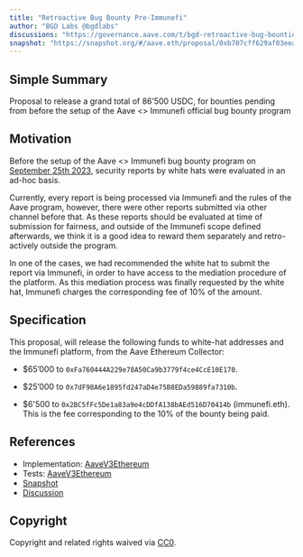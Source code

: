 ```yaml
---
title: "Retroactive Bug Bounty Pre-Immunefi"
author: "BGD Labs @bgdlabs"
discussions: "https://governance.aave.com/t/bgd-retroactive-bug-bounties-proposal-pre-immunefi/15989"
snapshot: "https://snapshot.org/#/aave.eth/proposal/0xb707cff629af03eeaa44bbbb7e38def2907a53791eb16d472dac1d45fb5ec26b"
---
```


## Simple Summary

Proposal to release a grand total of 86’500 USDC, for bounties pending from before the setup of the Aave <> Immunefi official bug bounty program

## Motivation

Before the setup of the Aave <> Immunefi bug bounty program on [September 25th 2023](https://governance-v2.aave.com/governance/proposal/325/), security reports by white hats were evaluated in an ad-hoc basis.

Currently, every report is being processed via Immunefi and the rules of the Aave program, however, there were other reports submitted via other channel before that. As these reports should be evaluated at time of submission for fairness, and outside of the Immunefi scope defined afterwards, we think it is a good idea to reward them separately and retro-actively outside the program.

In one of the cases, we had recommended the white hat to submit the report via Immunefi, in order to have access to the mediation procedure of the platform. As this mediation process was finally requested by the white hat, Immunefi charges the corresponding fee of 10% of the amount.

## Specification

This proposal, will release the following funds to white-hat addresses and the Immunefi platform, from the Aave Ethereum Collector:

- $65’000 to `0xFa760444A229e78A50Ca9b3779f4ce4CcE10E170`.

- $25’000 to `0x7dF98A6e1895fd247aD4e75B8EDa59889fa7310b`.

- $6'500 to `0x2BC5fFc5De1a83a9e4cDDfA138bAEd516D70414b` (immunefi.eth). This is the fee corresponding to the 10% of the bounty being paid.

## References

- Implementation: [AaveV3Ethereum](https://github.com/bgd-labs/aave-proposals-v3/blob/main/src/20240205_AaveV3Ethereum_RetroactiveBugBountyPreImmunefi/AaveV3Ethereum_RetroactiveBugBountyPreImmunefi_20240205.sol)
- Tests: [AaveV3Ethereum](https://github.com/bgd-labs/aave-proposals-v3/blob/main/src/20240205_AaveV3Ethereum_RetroactiveBugBountyPreImmunefi/AaveV3Ethereum_RetroactiveBugBountyPreImmunefi_20240205.t.sol)
- [Snapshot](https://snapshot.org/#/aave.eth/proposal/0xb707cff629af03eeaa44bbbb7e38def2907a53791eb16d472dac1d45fb5ec26b)
- [Discussion](https://governance.aave.com/t/bgd-retroactive-bug-bounties-proposal-pre-immunefi/15989)

## Copyright

Copyright and related rights waived via [CC0](https://creativecommons.org/publicdomain/zero/1.0/).
